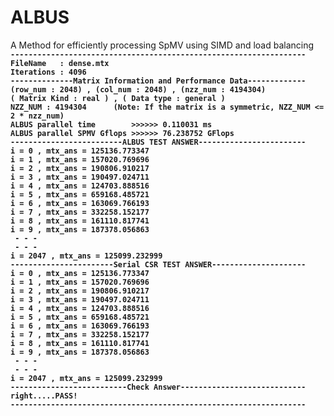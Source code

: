 # ALBUS
A Method for efficiently processing SpMV using SIMD and load balancing  
**`------------------------------------------------------------------`  
`FileName   : dense.mtx`  
`Iterations : 4096`  
`--------------Matrix Information and Performance Data-------------`  
`(row_num : 2048) , (col_num : 2048) , (nzz_num : 4194304)`  
`( Matrix Kind : real ) , ( Data type : general )`  
`NZZ_NUM : 4194304      (Note: If the matrix is a symmetric, NZZ_NUM <= 2 * nzz_num)`  
`ALBUS parallel time        >>>>>> 0.110031 ms`  
`ALBUS parallel SPMV Gflops >>>>>> 76.238752 GFlops`  
`-------------------------ALBUS TEST ANSWER------------------------`  
`i = 0 , mtx_ans = 125136.773347`  
`i = 1 , mtx_ans = 157020.769696`  
`i = 2 , mtx_ans = 190806.910217`  
`i = 3 , mtx_ans = 190497.024711`  
`i = 4 , mtx_ans = 124703.888516`  
`i = 5 , mtx_ans = 659168.485721`  
`i = 6 , mtx_ans = 163069.766193`  
`i = 7 , mtx_ans = 332258.152177`  
`i = 8 , mtx_ans = 161110.817741`  
`i = 9 , mtx_ans = 187378.056863`  
` - - -`  
` - - -`  
`i = 2047 , mtx_ans = 125099.232999`  
`-----------------------Serial CSR TEST ANSWER---------------------`  
`i = 0 , mtx_ans = 125136.773347`  
`i = 1 , mtx_ans = 157020.769696`  
`i = 2 , mtx_ans = 190806.910217`  
`i = 3 , mtx_ans = 190497.024711`  
`i = 4 , mtx_ans = 124703.888516`  
`i = 5 , mtx_ans = 659168.485721`  
`i = 6 , mtx_ans = 163069.766193`  
`i = 7 , mtx_ans = 332258.152177`  
`i = 8 , mtx_ans = 161110.817741`  
`i = 9 , mtx_ans = 187378.056863`  
` - - -`  
` - - -`  
`i = 2047 , mtx_ans = 125099.232999`  
`--------------------------Check Answer----------------------------`  
`right.....PASS!`  
`------------------------------------------------------------------`**

